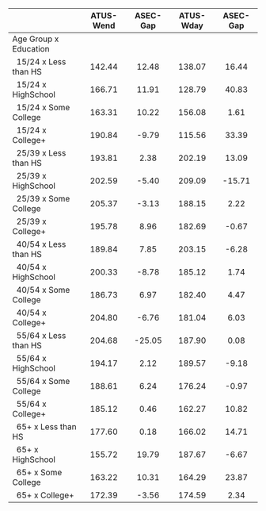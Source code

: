 
|                      |    ATUS-Wend |     ASEC-Gap |    ATUS-Wday |     ASEC-Gap |
| -------------------- | :----------: | :----------: | :----------: | :----------: |
| Age Group x Education |              |              |              |              |
| &nbsp;&nbsp;15/24 x Less than HS |       142.44 |        12.48 |       138.07 |        16.44 |
| &nbsp;&nbsp;15/24 x HighSchool |       166.71 |        11.91 |       128.79 |        40.83 |
| &nbsp;&nbsp;15/24 x Some College |       163.31 |        10.22 |       156.08 |         1.61 |
| &nbsp;&nbsp;15/24 x College+ |       190.84 |        -9.79 |       115.56 |        33.39 |
| &nbsp;&nbsp;25/39 x Less than HS |       193.81 |         2.38 |       202.19 |        13.09 |
| &nbsp;&nbsp;25/39 x HighSchool |       202.59 |        -5.40 |       209.09 |       -15.71 |
| &nbsp;&nbsp;25/39 x Some College |       205.37 |        -3.13 |       188.15 |         2.22 |
| &nbsp;&nbsp;25/39 x College+ |       195.78 |         8.96 |       182.69 |        -0.67 |
| &nbsp;&nbsp;40/54 x Less than HS |       189.84 |         7.85 |       203.15 |        -6.28 |
| &nbsp;&nbsp;40/54 x HighSchool |       200.33 |        -8.78 |       185.12 |         1.74 |
| &nbsp;&nbsp;40/54 x Some College |       186.73 |         6.97 |       182.40 |         4.47 |
| &nbsp;&nbsp;40/54 x College+ |       204.80 |        -6.76 |       181.04 |         6.03 |
| &nbsp;&nbsp;55/64 x Less than HS |       204.68 |       -25.05 |       187.90 |         0.08 |
| &nbsp;&nbsp;55/64 x HighSchool |       194.17 |         2.12 |       189.57 |        -9.18 |
| &nbsp;&nbsp;55/64 x Some College |       188.61 |         6.24 |       176.24 |        -0.97 |
| &nbsp;&nbsp;55/64 x College+ |       185.12 |         0.46 |       162.27 |        10.82 |
| &nbsp;&nbsp;65+ x Less than HS |       177.60 |         0.18 |       166.02 |        14.71 |
| &nbsp;&nbsp;65+ x HighSchool |       155.72 |        19.79 |       187.67 |        -6.67 |
| &nbsp;&nbsp;65+ x Some College |       163.22 |        10.31 |       164.29 |        23.87 |
| &nbsp;&nbsp;65+ x College+ |       172.39 |        -3.56 |       174.59 |         2.34 |

